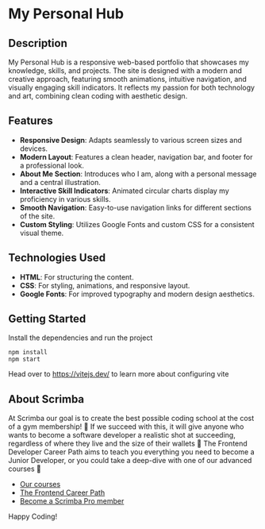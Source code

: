 # My Personal Hub


## Description

My Personal Hub is a responsive web-based portfolio that showcases my knowledge, skills, and projects. The site is designed with a modern and creative approach, featuring smooth animations, intuitive navigation, and visually engaging skill indicators. It reflects my passion for both technology and art, combining clean coding with aesthetic design.

## Features

- **Responsive Design**: Adapts seamlessly to various screen sizes and devices.
- **Modern Layout**: Features a clean header, navigation bar, and footer for a professional look.
- **About Me Section**: Introduces who I am, along with a personal message and a central illustration.
- **Interactive Skill Indicators**: Animated circular charts display my proficiency in various skills.
- **Smooth Navigation**: Easy-to-use navigation links for different sections of the site.
- **Custom Styling**: Utilizes Google Fonts and custom CSS for a consistent visual theme.

## Technologies Used

- **HTML**: For structuring the content.
- **CSS**: For styling, animations, and responsive layout.
- **Google Fonts**: For improved typography and modern design aesthetics.


## Getting Started
Install the dependencies and run the project
```
npm install
npm start
```

Head over to https://vitejs.dev/ to learn more about configuring vite
## About Scrimba

At Scrimba our goal is to create the best possible coding school at the cost of a gym membership! 💜
If we succeed with this, it will give anyone who wants to become a software developer a realistic shot at succeeding, regardless of where they live and the size of their wallets 🎉
The Frontend Developer Career Path aims to teach you everything you need to become a Junior Developer, or you could take a deep-dive with one of our advanced courses 🚀

- [Our courses](https://scrimba.com/allcourses)
- [The Frontend Career Path](https://scrimba.com/learn/frontend)
- [Become a Scrimba Pro member](https://scrimba.com/pricing)

Happy Coding!